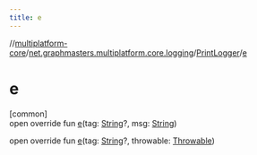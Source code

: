 ```yaml
---
title: e
---
```

//[multiplatform-core](../../../index.html)/[net.graphmasters.multiplatform.core.logging](../index.html)/[PrintLogger](index.html)/[e](e.html)



# e



[common]\
open override fun [e](e.html)(tag: [String](https://kotlinlang.org/api/latest/jvm/stdlib/kotlin/-string/index.html)?, msg: [String](https://kotlinlang.org/api/latest/jvm/stdlib/kotlin/-string/index.html))

open override fun [e](e.html)(tag: [String](https://kotlinlang.org/api/latest/jvm/stdlib/kotlin/-string/index.html)?, throwable: [Throwable](https://kotlinlang.org/api/latest/jvm/stdlib/kotlin/-throwable/index.html))




